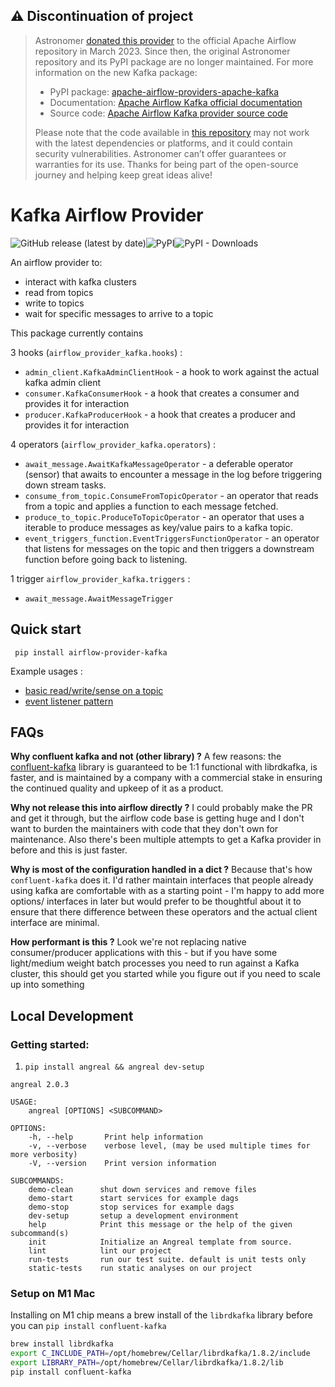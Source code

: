 ## ⚠️ Discontinuation of project
> Astronomer [donated this provider](https://github.com/apache/airflow/pull/30175) to the official Apache Airflow repository in March 2023. Since then, the original Astronomer repository and its PyPI package are no longer maintained. For more information on the new Kafka package:
> * PyPI package: [apache-airflow-providers-apache-kafka](https://pypi.org/project/apache-airflow-providers-apache-kafka/) 
> * Documentation: [Apache Airflow Kafka official documentation](https://airflow.apache.org/docs/apache-airflow-providers-apache-kafka/stable/index.html)
> * Source code: [Apache Airflow Kafka provider source code](https://github.com/apache/airflow/tree/main/providers/apache/kafka)
>
> Please note that the code available in [this repository](https://github.com/astronomer/airflow-provider-kafka) may not work with the latest dependencies or platforms, and it could contain security vulnerabilities. Astronomer can’t offer guarantees or warranties for its use.
> Thanks for being part of the open-source journey and helping keep great ideas alive!


# Kafka Airflow Provider

![GitHub release (latest by date)](https://img.shields.io/github/v/release/astronomer/airflow-provider-kafka)![PyPI](https://img.shields.io/pypi/v/airflow-provider-kafka)![PyPI - Downloads](https://img.shields.io/pypi/dm/airflow-provider-kafka)


An airflow provider to:
- interact with kafka clusters
- read from topics
- write to topics
- wait for specific messages to arrive to a topic

This package currently contains

3 hooks (`airflow_provider_kafka.hooks`) :
- `admin_client.KafkaAdminClientHook` - a hook to work against the actual kafka admin client
- `consumer.KafkaConsumerHook` - a hook that creates a consumer and provides it for interaction
- `producer.KafkaProducerHook` - a hook that creates a producer and provides it for interaction

4 operators (`airflow_provider_kafka.operators`) :
- `await_message.AwaitKafkaMessageOperator` - a deferable operator (sensor) that awaits to encounter a message in the log before triggering down stream tasks.
- `consume_from_topic.ConsumeFromTopicOperator` - an operator that reads from a topic and applies a function to each message fetched.
- `produce_to_topic.ProduceToTopicOperator` - an operator that uses a iterable to produce messages as key/value pairs to a kafka topic.
- `event_triggers_function.EventTriggersFunctionOperator` - an operator that listens for messages on the topic and then triggers a downstream function before going back to listening.

1 trigger `airflow_provider_kafka.triggers` :
- `await_message.AwaitMessageTrigger`


## Quick start

` pip install airflow-provider-kafka`

Example usages :
- [basic read/write/sense on a topic](example_dags/listener_dag_function.py)
- [event listener pattern](example_dags/listener_dag_function.py)

## FAQs

**Why confluent kafka and not (other library) ?** A few reasons: the [confluent-kafka](https://github.com/confluentinc/confluent-kafka-python) library is guaranteed to be 1:1 functional with librdkafka, is faster, and is maintained by a company with a commercial stake in ensuring the continued quality and upkeep of it as a product.

**Why not release this into airflow directly ?** I could probably make the PR and get it through, but the airflow code base is getting huge and I don't want to burden the maintainers with code that they don't own for  maintenance. Also there's been multiple attempts to get a Kafka provider in before and this is just faster.

**Why is most of the configuration handled in a dict ?** Because that's how `confluent-kafka` does it. I'd rather maintain interfaces that people already using kafka are comfortable with as a starting point - I'm happy to add more options/ interfaces in later but would prefer to be thoughtful about it to ensure that there difference between these operators and the actual client interface are minimal.

**How performant is this ?** Look we're not replacing native consumer/producer applications with this - but if you have some light/medium weight batch processes you need to run against a Kafka cluster, this should get you started while you figure out if you need to scale up into something

## Local Development

### Getting started:
1. `pip install angreal && angreal dev-setup`

```
angreal 2.0.3

USAGE:
    angreal [OPTIONS] <SUBCOMMAND>

OPTIONS:
    -h, --help       Print help information
    -v, --verbose    verbose level, (may be used multiple times for more verbosity)
    -V, --version    Print version information

SUBCOMMANDS:
    demo-clean      shut down services and remove files
    demo-start      start services for example dags
    demo-stop       stop services for example dags
    dev-setup       setup a development environment
    help            Print this message or the help of the given subcommand(s)
    init            Initialize an Angreal template from source.
    lint            lint our project
    run-tests       run our test suite. default is unit tests only
    static-tests    run static analyses on our project
```


### Setup on M1 Mac
Installing on M1 chip means a brew install of the `librdkafka` library before you can `pip install confluent-kafka`
```bash
brew install librdkafka
export C_INCLUDE_PATH=/opt/homebrew/Cellar/librdkafka/1.8.2/include
export LIBRARY_PATH=/opt/homebrew/Cellar/librdkafka/1.8.2/lib
pip install confluent-kafka
```
